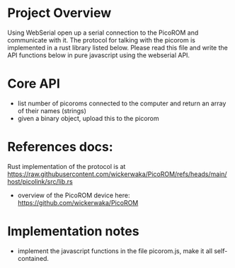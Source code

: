 # Project Overview
Using WebSerial open up a serial connection to the PicoROM and communicate with it. The protocol for talking with the picorom is implemented in a rust library listed below. Please read this file and write the API functions below in pure javascript using the webserial API. 

# Core API
- list number of picoroms connected to the computer and return an array of their names (strings)
- given a binary object, upload this to the picorom


# References docs:
Rust implementation of the protocol is at https://raw.githubusercontent.com/wickerwaka/PicoROM/refs/heads/main/host/picolink/src/lib.rs
- overview of the PicoROM device here: https://github.com/wickerwaka/PicoROM

# Implementation notes
- implement the javascript functions in the file picorom.js, make it all self-contained.
